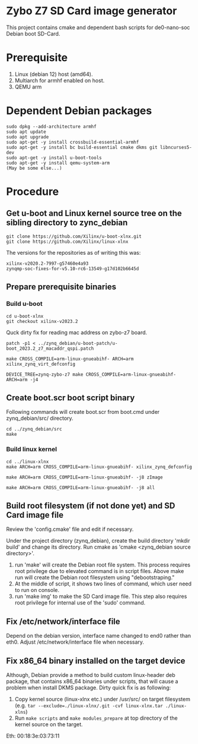 Zybo Z7 SD Card image generator
=====

This project contains cmake and dependent bash scripts for de0-nano-soc Debian boot SD-Card.

 Prerequisite
===============

1. Linux (debian 12) host (amd64).
2. Multiarch for armhf enabled on host.
3. QEMU arm

 Dependent Debian packages
===========================

```
sudo dpkg --add-architecture armhf
sudo apt update
sudo apt upgrade
sudo apt-get -y install crossbuild-essential-armhf
sudo apt-get -y install bc build-essential cmake dkms git libncurses5-dev
sudo apt-get -y install u-boot-tools
sudo apt-get -y install qemu-system-arm
(May be some else...)
```

 Procedure
===========================

## Get u-boot and Linux kernel source tree on the sibling directory to zync_debian

```shell
git clone https://github.com/Xilinx/u-boot-xlnx.git
git clone https://github.com/Xilinx/linux-xlnx
```

The versions for the repositories as of writing this was:
```
xilinx-v2020.2-7997-g57460e4a93
zynqmp-soc-fixes-for-v5.10-rc6-13549-g17d102b6645d
```

## Prepare prerequisite binaries

### Build u-boot

```shell
cd u-boot-xlnx
git checkout xilinx-v2023.2
```

Quck dirty fix for reading mac address on zybo-z7 board.
```shell
patch -p1 < ../zynq_debian/u-boot-patch/u-boot_2023.2_z7_macaddr_qspi.patch
```
```shell
make CROSS_COMPILE=arm-linux-gnueabihf- ARCH=arm xilinx_zynq_virt_defconfig
```
```shell
DEVICE_TREE=zynq-zybo-z7 make CROSS_COMPILE=arm-linux-gnueabihf- ARCH=arm -j4
```

## Create boot.scr boot script binary

Following commands will create boot.scr from boot.cmd under zynq_debian/src/ directory.

```shell
cd ../zynq_debian/src
make
```

### Build linux kernel

```shell
cd ../linux-xlnx
make ARCH=arm CROSS_COMPILE=arm-linux-gnueabihf- xilinx_zynq_defconfig
```
```shell
make ARCH=arm CROSS_COMPILE=arm-linux-gnueabihf- -j8 zImage
```
```shell
make ARCH=arm CROSS_COMPILE=arm-linux-gnueabihf- -j8 all
```

## Build root filesystem (if not done yet) and SD Card image file

Review the 'config.cmake' file and edit if necessary.

Under the project directory (zynq_debian), create the build directory 'mkdir build' and change its directory.
Run cmake as 'cmake <zynq_debian source directory>'.

1. run 'make' will create the Debian root file system.  This process requires root privilege due to elevated command is in script files.
Above make run will create the Debian root filesystem using "debootstraping."
1. At the middle of script, it shows two lines of command, which user need to run on console.
1. run 'make img' to make the SD Card image file.  This step also requires root privilege for internal use of the 'sudo' command.

## Fix /etc/network/interface file

Depend on the debian version, interface name changed to end0 rather than eth0.  Adjust /etc/network/interface file when necessary.

## Fix x86_64 binary installed on the target device

Although, Debian provide a method to build custom linux-header deb package, that contains x86_64 binaries under scripts, that will cause a problem when install DKMS package.  Dirty quick fix is as following:

1. Copy kernel source (linux-xlnx etc.) under /usr/src/ on target filesystem (e.g. `tar --exclude=./linux-xlnx/.git -cvf linux-xlnx.tar ./linux-xlns`)
2. Run ```make scripts``` and ```make modules_prepare``` at top directory of the kernel source on the target.


Eth: 00:18:3e:03:73:11
